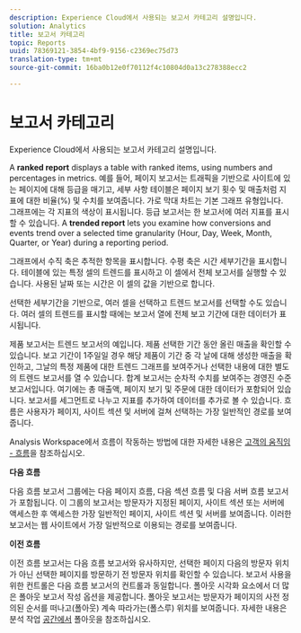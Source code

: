 ```yaml
---
description: Experience Cloud에서 사용되는 보고서 카테고리 설명입니다.
solution: Analytics
title: 보고서 카테고리
topic: Reports
uuid: 78369121-3854-4bf9-9156-c2369ec75d73
translation-type: tm+mt
source-git-commit: 16ba0b12e0f70112f4c10804d0a13c278388ecc2

---
```



# 보고서 카테고리

Experience Cloud에서 사용되는 보고서 카테고리 설명입니다.

A **ranked report** displays a table with ranked items, using numbers and percentages in metrics. 예를 들어, 페이지 보고서는 트래픽을 기반으로 사이트에 있는 페이지에 대해 등급을 매기고, 세부 사항 테이블은 페이지 보기 횟수 및 매출처럼 지표에 대한 비율(%) 및 수치를 보여줍니다. 가로 막대 차트는 기본 그래프 유형입니다. 그래프에는 각 지표의 색상이 표시됩니다. 등급 보고서는 한 보고서에 여러 지표를 표시할 수 있습니다.
A **trended report** lets you examine how conversions and events trend over a selected time granularity (Hour, Day, Week, Month, Quarter, or Year) during a reporting period.

그래프에서 수직 축은 추적한 항목을 표시합니다. 수평 축은 시간 세부기간을 표시합니다. 테이블에 있는 특정 셀의 트렌드를 표시하고 이 셀에서 전체 보고서를 실행할 수 있습니다. 사용된 날짜 또는 시간은 이 셀의 값을 기반으로 합니다.

선택한 세부기간을 기반으로, 여러 셀을 선택하고 트렌드 보고서를 선택할 수도 있습니다. 여러 셀의 트렌드를 표시할 때에는 보고서 열에 전체 보고 기간에 대한 데이터가 표시됩니다.

제품 보고서는 트렌드 보고서의 예입니다. 제품 선택한 기간 동안 올린 매출을 확인할 수 있습니다. 보고 기간이 1주일일 경우 해당 제품이 기간 중 각 날에 대해 생성한 매출을 확인하고, 그날의 특정 제품에 대한 트렌드 그래프를 보여주거나 선택한 내용에 대한 별도의 트렌드 보고서를 열 수 있습니다.
합계 보고서는 순차적 수치를 보여주는 경영진 수준 보고서입니다. 여기에는 총 매출액, 페이지 보기 및 주문에 대한 데이터가 포함되어 있습니다. 보고서를 세그먼트로 나누고 지표를 추가하여 데이터를 추가로 볼 수 있습니다.
흐름은 사용자가 페이지, 사이트 섹션 및 서버에 걸쳐 선택하는 가장 일반적인 경로를 보여줍니다.

Analysis Workspace에서 흐름이 작동하는 방법에 대한 자세한 내용은 [고객의 움직임 - 흐름](https://marketing.adobe.com/resources/help/en_US/analytics/analysis-workspace/flow.html)을 참조하십시오.

**다음 흐름**

다음 흐름 보고서 그룹에는 다음 페이지 흐름, 다음 섹션 흐름 및 다음 서버 흐름 보고서가 포함됩니다. 이 그룹의 보고서는 방문자가 지정된 페이지, 사이트 섹션 또는 서버에 액세스한 후 액세스한 가장 일반적인 페이지, 사이트 섹션 및 서버를 보여줍니다. 이러한 보고서는 웹 사이트에서 가장 일반적으로 이용되는 경로를 보여줍니다.

**이전 흐름**

이전 흐름 보고서는 다음 흐름 보고서와 유사하지만, 선택한 페이지 다음의 방문자 위치가 아닌 선택한 페이지를 방문하기 전 방문자 위치를 확인할 수 있습니다. 보고서 사용을 위한 컨트롤은 다음 흐름 보고서의 컨트롤과 동일합니다.
폴아웃 시각화 요소에서 더 많은 폴아웃 보고서 작성 옵션을 제공합니다. 폴아웃 보고서는 방문자가 페이지의 사전 정의된 순서를 떠나고(폴아웃) 계속 따라가는(폴스루) 위치를 보여줍니다. 자세한 내용은 분석 작업 [공간에서](https://marketing.adobe.com/resources/help/en_US/analytics/analysis-workspace/fallout_flow.html) 폴아웃을 참조하십시오.
